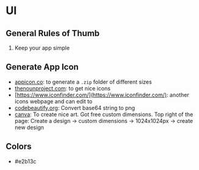 # UI
## General Rules of Thumb
1. Keep your app simple


## Generate App Icon
- [appicon.co](http://appicon.co/): to generate a `.zip` folder of different sizes
- [thenounproject.com](http://thenounproject.com/): to get nice icons
- [https://www.iconfinder.com/](https://www.iconfinder.com/): another icons webpage and can edit to
- [codebeautify.org](http://codebeautify.org/base64-to-image-converter): Convert base64 string to png
- [canva](http://canva.com/): To create nice art. Got free custom dimensions. Top right of the page: Create a design -> custom dimensions -> 1024x1024px -> create new design

## Colors
- #e2b13c
## 